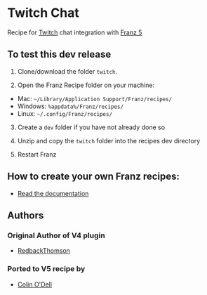 # Twitch Chat
Recipe for [Twitch](https://www.twitch.tv) chat integration with [Franz 5](http://meetfranz.com)

## To test this dev release

1. Clone/download the folder `twitch`.

2. Open the Franz Recipe folder on your machine:
  * Mac: `~/Library/Application Support/Franz/recipes/`
  * Windows: `%appdata%/Franz/recipes/`
  * Linux: `~/.config/Franz/recipes/`

3. Create a `dev` folder if you have not already done so

3. Unzip and copy the `twitch` folder into the recipes dev directory

4. Restart Franz

## How to create your own Franz recipes:
* [Read the documentation](https://github.com/meetfranz/plugins)

## Authors

### Original Author of V4 plugin

- [RedbackThomson](https://github.com/RedbackThomson/)

### Ported to V5 recipe by

- [Colin O'Dell](https://github.com/colinodell/)
